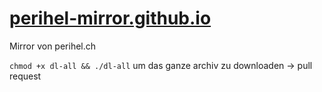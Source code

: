 # [perihel-mirror.github.io](//perihel-mirror.github.io)
Mirror von perihel.ch

`chmod +x dl-all && ./dl-all` um das ganze archiv zu downloaden -> pull request
